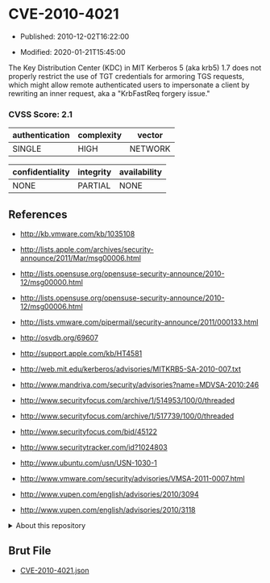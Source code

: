 # CVE-2010-4021

- Published: 2010-12-02T16:22:00

- Modified: 2020-01-21T15:45:00

The Key Distribution Center (KDC) in MIT Kerberos 5 (aka krb5) 1.7 does not properly restrict the use of TGT credentials for armoring TGS requests, which might allow remote authenticated users to impersonate a client by rewriting an inner request, aka a "KrbFastReq forgery issue."

### CVSS Score: **2.1**

| authentication | complexity | vector |
| --- | --- | --- |
| SINGLE | HIGH | NETWORK |

| confidentiality | integrity | availability |
| --- | --- | --- |
| NONE | PARTIAL | NONE |

## References

* http://kb.vmware.com/kb/1035108

* http://lists.apple.com/archives/security-announce/2011/Mar/msg00006.html

* http://lists.opensuse.org/opensuse-security-announce/2010-12/msg00000.html

* http://lists.opensuse.org/opensuse-security-announce/2010-12/msg00006.html

* http://lists.vmware.com/pipermail/security-announce/2011/000133.html

* http://osvdb.org/69607

* http://support.apple.com/kb/HT4581

* http://web.mit.edu/kerberos/advisories/MITKRB5-SA-2010-007.txt

* http://www.mandriva.com/security/advisories?name=MDVSA-2010:246

* http://www.securityfocus.com/archive/1/514953/100/0/threaded

* http://www.securityfocus.com/archive/1/517739/100/0/threaded

* http://www.securityfocus.com/bid/45122

* http://www.securitytracker.com/id?1024803

* http://www.ubuntu.com/usn/USN-1030-1

* http://www.vmware.com/security/advisories/VMSA-2011-0007.html

* http://www.vupen.com/english/advisories/2010/3094

* http://www.vupen.com/english/advisories/2010/3118

<details>
<summary>About this repository</summary> 

  This repository is part of the project [Live Hack CVE](https://github.com/Live-Hack-CVE). Main website can be found [www.live-hack.org](https://www.live-hack.org) 
  
  Made by [Sn0wAlice](https://github.com/Sn0wAlice) for the people that care about security and need to have a feed of the latest CVEs. Hope you enjoy it, don't forget to star the repo and follow me on [Twitter](https://twitter.com/Sn0wAlice) and [Github](https://github.com/Sn0wAlice). And that is my [personnal website](https://www.alice-snow.me/)

  - [Home Page](https://github.com/Live-Hack-CVE)
  - [Framework](https://github.com/Live-Hack-CVE/cve-framework)
  - [CVE database](https://github.com/Live-Hack-CVE/full_database)
  - [Changelog](https://github.com/Live-Hack-CVE/Changelog)
</details>

## Brut File

* [CVE-2010-4021.json](https://raw.githubusercontent.com/Live-Hack-CVE/full_database/main/cves/2010/CVE-2010-4021.json)

